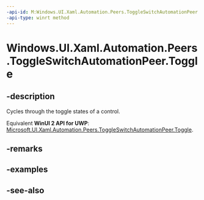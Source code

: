 ```yaml
---
-api-id: M:Windows.UI.Xaml.Automation.Peers.ToggleSwitchAutomationPeer.Toggle
-api-type: winrt method
---
```


<!-- Method syntax
public void Toggle()
-->

# Windows.UI.Xaml.Automation.Peers.ToggleSwitchAutomationPeer.Toggle

## -description
Cycles through the toggle states of a control.

Equivalent **WinUI 2 API for UWP**: [Microsoft.UI.Xaml.Automation.Peers.ToggleSwitchAutomationPeer.Toggle](/windows/winui/api/microsoft.ui.xaml.automation.peers.toggleswitchautomationpeer.toggle).

## -remarks

## -examples

## -see-also
